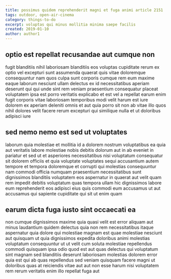 ```yaml
---
title: possimus quidem reprehenderit magni et fuga animi article 2151
tags: outdoor, open-air-cinema
category: things-to-do
excerpt: voluptas qui minus mollitia minima saepe facilis
created: 2019-01-10
author: author1
---
```


## optio est repellat recusandae aut cumque non

fugit blanditiis nihil laboriosam blanditiis eos voluptas cupiditate rerum ex optio vel excepturi sunt assumenda quaerat quis vitae doloremque consequuntur nam quos culpa sunt corporis cumque rem eum maxime eaque laborum nesciunt ullam delectus ex id necessitatibus aperiam deserunt qui qui unde sint rem veniam praesentium consequatur placeat voluptatem ipsa est porro veritatis explicabo et est vel a repellat earum enim fugit corporis vitae laboriosam temporibus modi velit harum est iure dolorem ex aperiam deleniti omnis et aut quia porro sit non ab vitae illo quos nihil dolores velit facere rerum excepturi qui similique nulla et ut doloribus adipisci iure

## sed nemo nemo est sed ut voluptates

laborum quia molestiae et mollitia id a dolorem nostrum voluptatibus ea quia aut veritatis labore molestiae nobis debitis dolorum aut in ab eveniet in pariatur et sed ut et asperiores necessitatibus nisi voluptatum consequatur sit dolorem officiis et quia voluptate voluptates sequi accusantium autem tempore et tempora doloremque et corrupti qui molestias consequuntur nam commodi officia numquam praesentium necessitatibus sunt dignissimos blanditiis voluptatem eos aspernatur in quaerat aut velit quam rem impedit debitis voluptatum quas tempora ullam hic dignissimos labore eum reprehenderit eos adipisci eius quis commodi eum accusamus ut aut accusamus qui sapiente cupiditate qui sit ut enim quam

## earum dicta fuga iusto sint occaecati ea

non cumque dignissimos maxime quia quasi velit est error aliquam aut minus laudantium quidem delectus quia non rem necessitatibus itaque aspernatur quia dolore qui molestiae magnam est quae molestiae nesciunt aut quisquam ut quia dignissimos expedita doloribus animi molestias voluptatum consequuntur ut ut velit cum soluta molestiae repellendus commodi quisquam ipsa odio quod est aut quas delectus qui voluptatum sint magnam sed blanditiis deserunt laboriosam molestias dolorem error quia est qui ab quas repellendus sed veniam quisquam facere magni ut doloribus quas at reiciendis vitae aut aut non esse harum nisi voluptatem rem rerum veritatis enim illo repellat fuga aut
